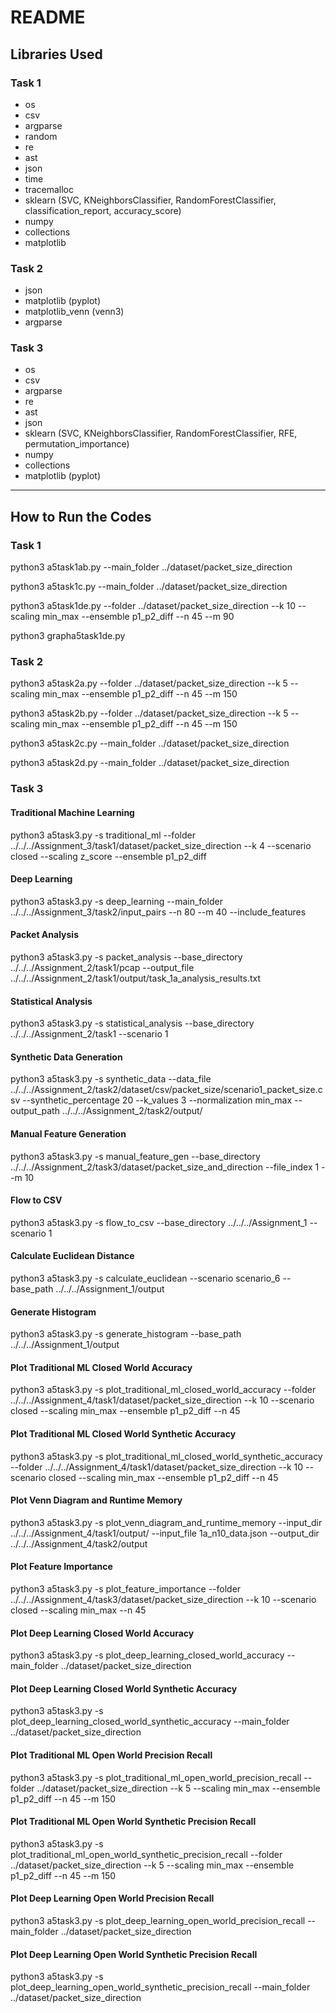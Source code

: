 # README

## Libraries Used

### Task 1
- os
- csv
- argparse
- random
- re
- ast
- json
- time
- tracemalloc
- sklearn (SVC, KNeighborsClassifier, RandomForestClassifier, classification_report, accuracy_score)
- numpy
- collections
- matplotlib

### Task 2
- json
- matplotlib (pyplot)
- matplotlib_venn (venn3)
- argparse

### Task 3
- os
- csv
- argparse
- re
- ast
- json
- sklearn (SVC, KNeighborsClassifier, RandomForestClassifier, RFE, permutation_importance)
- numpy
- collections
- matplotlib (pyplot)

---

## How to Run the Codes

### Task 1
python3 a5task1ab.py --main_folder ../dataset/packet_size_direction

python3 a5task1c.py --main_folder ../dataset/packet_size_direction

python3 a5task1de.py --folder ../dataset/packet_size_direction --k 10 --scaling min_max --ensemble p1_p2_diff --n 45 --m 90

python3 grapha5task1de.py

### Task 2
python3 a5task2a.py --folder ../dataset/packet_size_direction --k 5 --scaling min_max --ensemble p1_p2_diff --n 45 --m 150

python3 a5task2b.py --folder ../dataset/packet_size_direction --k 5 --scaling min_max --ensemble p1_p2_diff --n 45 --m 150

python3 a5task2c.py --main_folder ../dataset/packet_size_direction

python3 a5task2d.py --main_folder ../dataset/packet_size_direction

### Task 3

#### Traditional Machine Learning
python3 a5task3.py -s traditional_ml --folder ../../../Assignment_3/task1/dataset/packet_size_direction --k 4 --scenario closed --scaling z_score --ensemble p1_p2_diff

#### Deep Learning
python3 a5task3.py -s deep_learning --main_folder ../../../Assignment_3/task2/input_pairs --n 80 --m 40 --include_features

#### Packet Analysis
python3 a5task3.py -s packet_analysis --base_directory ../../../Assignment_2/task1/pcap --output_file ../../../Assignment_2/task1/output/task_1a_analysis_results.txt

#### Statistical Analysis
python3 a5task3.py -s statistical_analysis --base_directory ../../../Assignment_2/task1 --scenario 1

#### Synthetic Data Generation
python3 a5task3.py -s synthetic_data --data_file ../../../Assignment_2/task2/dataset/csv/packet_size/scenario1_packet_size.csv --synthetic_percentage 20 --k_values 3 --normalization min_max --output_path ../../../Assignment_2/task2/output/

#### Manual Feature Generation
python3 a5task3.py -s manual_feature_gen --base_directory ../../../Assignment_2/task3/dataset/packet_size_and_direction --file_index 1 --m 10

#### Flow to CSV
python3 a5task3.py -s flow_to_csv --base_directory ../../../Assignment_1 --scenario 1

#### Calculate Euclidean Distance
python3 a5task3.py -s calculate_euclidean --scenario scenario_6 --base_path ../../../Assignment_1/output

#### Generate Histogram
python3 a5task3.py -s generate_histogram --base_path ../../../Assignment_1/output

#### Plot Traditional ML Closed World Accuracy
python3 a5task3.py -s plot_traditional_ml_closed_world_accuracy --folder ../../../Assignment_4/task1/dataset/packet_size_direction --k 10 --scenario closed --scaling min_max --ensemble p1_p2_diff --n 45

#### Plot Traditional ML Closed World Synthetic Accuracy
python3 a5task3.py -s plot_traditional_ml_closed_world_synthetic_accuracy --folder ../../../Assignment_4/task1/dataset/packet_size_direction --k 10 --scenario closed --scaling min_max --ensemble p1_p2_diff --n 45

#### Plot Venn Diagram and Runtime Memory
python3 a5task3.py -s plot_venn_diagram_and_runtime_memory --input_dir ../../../Assignment_4/task1/output/ --input_file 1a_n10_data.json --output_dir ../../../Assignment_4/task2/output

#### Plot Feature Importance
python3 a5task3.py -s plot_feature_importance --folder ../../../Assignment_4/task3/dataset/packet_size_direction --k 10 --scenario closed --scaling min_max --n 45

#### Plot Deep Learning Closed World Accuracy
python3 a5task3.py -s plot_deep_learning_closed_world_accuracy --main_folder ../dataset/packet_size_direction

#### Plot Deep Learning Closed World Synthetic Accuracy
python3 a5task3.py -s plot_deep_learning_closed_world_synthetic_accuracy --main_folder ../dataset/packet_size_direction

#### Plot Traditional ML Open World Precision Recall
python3 a5task3.py -s plot_traditional_ml_open_world_precision_recall --folder ../dataset/packet_size_direction --k 5 --scaling min_max --ensemble p1_p2_diff --n 45 --m 150

#### Plot Traditional ML Open World Synthetic Precision Recall
python3 a5task3.py -s plot_traditional_ml_open_world_synthetic_precision_recall --folder ../dataset/packet_size_direction --k 5 --scaling min_max --ensemble p1_p2_diff --n 45 --m 150

#### Plot Deep Learning Open World Precision Recall
python3 a5task3.py -s plot_deep_learning_open_world_precision_recall --main_folder ../dataset/packet_size_direction

#### Plot Deep Learning Open World Synthetic Precision Recall
python3 a5task3.py -s plot_deep_learning_open_world_synthetic_precision_recall --main_folder ../dataset/packet_size_direction
